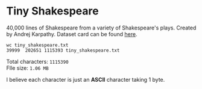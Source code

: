 # Tiny Shakespeare

40,000 lines of Shakespeare from a variety of Shakespeare's plays. Created by Andrej Karpathy. Dataset card can be found [here](https://huggingface.co/datasets/karpathy/tiny_shakespeare).

```shell
wc tiny_shakespeare.txt
39999  202651 1115393 tiny_shakespeare.txt
```

Total characters: `1115390` <br>
FIle size: `1.06 MB`

I believe each character is just an **ASCII** character taking 1 byte.
